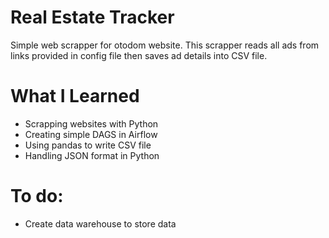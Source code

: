﻿# Real Estate Tracker
 
Simple web scrapper for otodom website.
This scrapper reads all ads from links provided in config file then saves ad details into CSV file.

# What I Learned
* Scrapping websites with Python
* Creating simple DAGS in Airflow
* Using pandas to write CSV file
* Handling JSON format in Python

# To do:
* Create data warehouse to store data 
